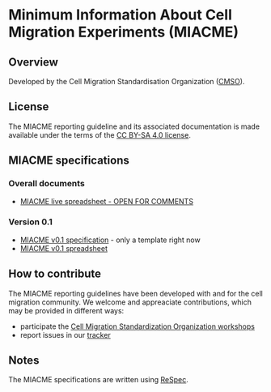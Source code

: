 # Minimum Information About Cell Migration Experiments (MIACME)

## Overview 

Developed by the Cell Migration Standardisation Organization ([CMSO](http://cmso.science)).

## License 

The MIACME reporting guideline and its associated documentation is made available under the terms of the [CC BY-SA 4.0 license](https://creativecommons.org/licenses/by-sa/4.0/).


## MIACME specifications

### Overall documents

- [MIACME live spreadsheet - OPEN FOR COMMENTS](https://docs.google.com/spreadsheets/d/1yw9qh5oU_B9Ig1RorXYf-qv3BENS27IwiW-N3sXauQo/edit?usp=sharing)

### Version 0.1 

- [MIACME v0.1 specification](http://cellmigstandorg.github.io/MIACME/v0.1/spec/) - only a template right now
- [MIACME v0.1 spreadsheet]()

## How to contribute

The MIACME reporting guidelines have been developed with and for the cell migration community. We welcome and appreaciate contributions, which may be provided in different ways:
- participate the [Cell Migration Standardization Organization workshops](https://cmso.science/meetings/)
- report issues in our [tracker](https://github.com/CellMigStandOrg/MIACME/issues)

## Notes

The MIACME specifications are written using [ReSpec](https://github.com/w3c/respec).

